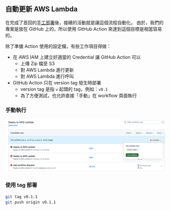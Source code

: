 ## 自動更新 AWS Lambda

在完成了首回的[手工部署](000_bootstrap_lambda_function.md)後，接續的活動就是讓這個流程自動化。 由於，我們的專案是放在
GitHub 上的，所以使用 GitHub Action 來達到這個目標是相當容易的。

除了準備 Action 使用的設定檔，有些工作項目得做：

* 在 AWS IAM 上建立好適當的 Credential 讓 GitHub Action 可以
    * 上傳 Zip 檔至 S3
    * 對 AWS Lambda 進行更新
    * 對 AWS Lambda 進行呼叫
* GitHub Action 只在 version tag 發生時部署
    * version tag 是指 `v` 起頭的 tag，例如：`v0.1`
    * 為了方便測試，也允許直接「手動」在 workflow 頁面執行

### 手動執行

![](001_workflow_trigger.png)

### 使用 tag 部署

```bash
git tag v0.1.1
git push origin v0.1.1
```